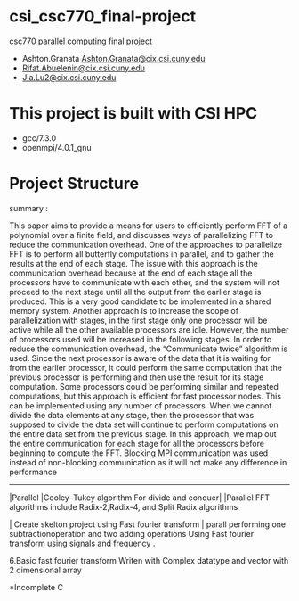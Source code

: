  # csi_csc770_final-project
csc770 parallel computing final project

-	Ashton.Granata Ashton.Granata@cix.csi.cuny.edu
-	Rifat.Abuelenin@cix.csi.cuny.edu
-	Jia.Lu2@cix.csi.cuny.edu


# This project is built with CSI HPC
- gcc/7.3.0
- openmpi/4.0.1_gnu

# Project Structure


summary :

This paper aims to provide a means for users to efficiently perform FFT of a polynomial over a finite field, 
and discusses ways of parallelizing FFT to reduce the communication overhead.
One of the approaches to parallelize FFT is to perform all butterfly computations in parallel, and to gather the results at the end
of each stage. The issue with this approach is the communication
overhead because at the end of each stage all the processors have
to communicate with each other, and the system will not proceed
to the next stage until all the output from the earlier stage is produced. This is a very good candidate to be implemented in a shared
memory system.
Another approach is to increase the scope of parallelization with
stages, in the first stage only one processor will be active while all
the other available processors are idle. However, the number of
processors used will be increased in the following stages.
In order to reduce the communication overhead, the “Communicate twice” algorithm is used. Since the next processor is aware
of the data that it is waiting for from the earlier processor, it could
perform the same computation that the previous processor is performing and then use the result for its stage computation. Some
processors could be performing similar and repeated computations, but this approach is efficient for fast processor nodes.
This can be implemented using any number of processors. When
we cannot divide the data elements at any stage, then the processor
that was supposed to divide the data set will continue to perform
computations on the entire data set from the previous stage. In this
approach, we map out the entire communication for each stage for
all the processors before beginning to compute the FFT.
Blocking MPI communication was used instead of non-blocking
communication as it will not make any difference in performance

-----------------------------------------------------------------------------------------------------------------------------------

|Parallel |Cooley–Tukey  algorithm For divide and conquer|
|Parallel FFT algorithms include Radix-2,Radix-4, and Split Radix algorithms

| Create skelton project using Fast fourier transform 
| parall performing one subtractionoperation and two adding operations Using Fast fourier transform using signals and frequency .
 

 
6.Basic fast fourier transform Writen with Complex datatype and vector with 2 dimensional array

*Incomplete C
 
 
